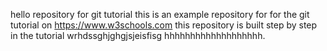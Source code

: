 hello repository for git tutorial
this is an example repository for for the git tutorial on https://www.w3schools.com
this repository is built step by step in the tutorial
wrhdssghjghgjsjeisfisg
hhhhhhhhhhhhhhhhhhh.
